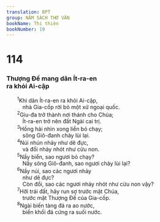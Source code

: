 ```yaml
---
translation: BPT
group: NĂM SÁCH THƠ VĂN
bookName: Thi thiên 
bookNumber: 19
---
```


<div class="title"><h1>114</h1><h3>Thượng Đế mang dân Ít-ra-en<br/>ra khỏi Ai-cập</h3></div>
<span class="verse thi_114_1">  <sup>1</sup>Khi dân Ít-ra-en ra khỏi Ai-cập,<br/>   nhà Gia-cốp rời bỏ một xứ ngoại quốc.<br/></span>
<span class="verse thi_114_2">  <sup>2</sup>Giu-đa trở thành nơi thánh cho Chúa;<br/>   Ít-ra-en trở nên đất Ngài cai trị.<br/></span>
<span class="verse thi_114_3">  <sup>3</sup>Hồng hải nhìn xong liền bỏ chạy;<br/>   sông Giô-đanh chảy lùi lại.<br/></span>
<span class="verse thi_114_4">  <sup>4</sup>Núi nhún nhảy như dê đực,<br/>   và đồi nhảy nhót như cừu non.<br/></span>
<span class="verse thi_114_5">  <sup>5</sup>Nầy biển, sao ngươi bỏ chạy?<br/>   Nầy sông Giô-đanh, sao ngươi chảy lùi lại?<br/></span>
<span class="verse thi_114_6">  <sup>6</sup>Nầy núi, sao các ngươi nhảy<br/>   như dê đực?<br/>   Còn đồi, sao các ngươi nhảy nhót như cừu non vậy?<br/></span>
<span class="verse thi_114_7">  <sup>7</sup>Hỡi trái đất, hãy run sợ trước mặt Chúa,<br/>   trước mặt Thượng Đế của Gia-cốp.<br/></span>
<span class="verse thi_114_8">  <sup>8</sup>Ngài biến tảng đá ra ao nước,<br/>   biến khối đá cứng ra suối nước.<br/></span>
